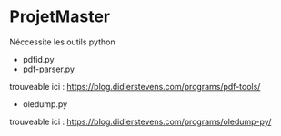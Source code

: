 # ProjetMaster

Néccessite les outils python 
- pdfid.py
- pdf-parser.py

trouveable ici : https://blog.didierstevens.com/programs/pdf-tools/

- oledump.py

trouveable ici : https://blog.didierstevens.com/programs/oledump-py/
